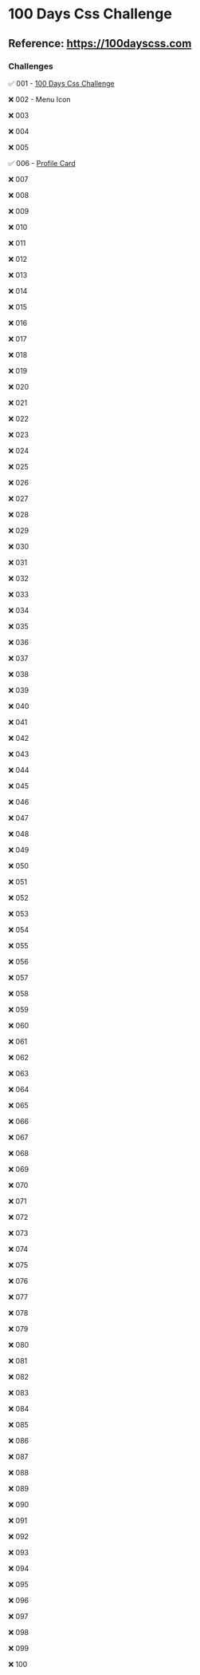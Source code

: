 # 100 Days Css Challenge

## Reference: https://100dayscss.com

### Challenges

:white_check_mark:  001 - [100 Days Css Challenge](https://github.com/alinedmelo/100dayscss/tree/master/001)

:x: 002 - Menu Icon

:x: 003

:x: 004

:x: 005

:white_check_mark: 006 - [Profile Card](https://github.com/alinedmelo/100dayscss/tree/master/006)

:x: 007

:x: 008

:x: 009

:x: 010

:x: 011

:x: 012

:x: 013

:x: 014

:x: 015

:x: 016

:x: 017

:x: 018

:x: 019

:x: 020

:x: 021

:x: 022

:x: 023

:x: 024

:x: 025

:x: 026

:x: 027

:x: 028

:x: 029

:x: 030

:x: 031

:x: 032

:x: 033

:x: 034

:x: 035

:x: 036

:x: 037

:x: 038

:x: 039

:x: 040

:x: 041

:x: 042

:x: 043

:x: 044

:x: 045

:x: 046

:x: 047

:x: 048

:x: 049

:x: 050

:x: 051

:x: 052

:x: 053

:x: 054

:x: 055

:x: 056

:x: 057

:x: 058

:x: 059

:x: 060

:x: 061

:x: 062

:x: 063

:x: 064

:x: 065

:x: 066

:x: 067

:x: 068

:x: 069

:x: 070

:x: 071

:x: 072

:x: 073

:x: 074

:x: 075

:x: 076

:x: 077

:x: 078

:x: 079

:x: 080

:x: 081

:x: 082

:x: 083

:x: 084

:x: 085

:x: 086

:x: 087

:x: 088

:x: 089

:x: 090

:x: 091

:x: 092

:x: 093

:x: 094

:x: 095

:x: 096

:x: 097

:x: 098

:x: 099

:x: 100

